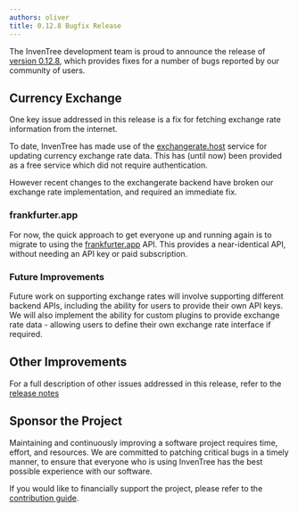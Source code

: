 ```yaml
---
authors: oliver
title: 0.12.8 Bugfix Release
---
```


The InvenTree development team is proud to announce the release of [version 0.12.8](https://github.com/inventree/InvenTree/releases/tag/0.12.8), which provides fixes for a number of bugs reported by our community of users.

## Currency Exchange

One key issue addressed in this release is a fix for fetching exchange rate information from the internet.

To date, InvenTree has made use of the [exchangerate.host](https://exchangerate.host/) service for updating currency exchange rate data. This has (until now) been provided as a free service which did not require authentication.

However recent changes to the exchangerate backend have broken our exchange rate implementation, and required an immediate fix.

### frankfurter.app

For now, the quick approach to get everyone up and running again is to migrate to using the [frankfurter.app](https://www.frankfurter.app/) API. This provides a near-identical API, without needing an API key or paid subscription.

### Future Improvements

Future work on supporting exchange rates will involve supporting different backend APIs, including the ability for users to provide their own API keys. We will also implement the ability for custom plugins to provide exchange rate data - allowing users to define their own exchange rate interface if required.

## Other Improvements

For a full description of other issues addressed in this release, refer to the [release notes](https://github.com/inventree/InvenTree/releases/tag/0.12.8)

## Sponsor the Project

Maintaining and continuously improving a software project requires time, effort, and resources. We are committed to patching critical bugs in a timely manner, to ensure that everyone who is using InvenTree has the best possible experience with our software.

If you would like to financially support the project, please refer to the [contribution guide](/contribute#sponsor).
